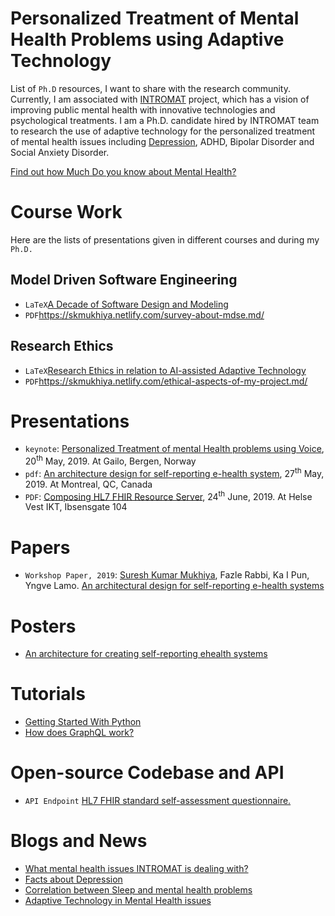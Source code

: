 # Personalized Treatment of Mental Health Problems using Adaptive Technology

List of `Ph.D` resources, I want to share with the research community. Currently, I am associated with [INTROMAT](http://intromat.no/) project, which has a vision of improving public mental health with innovative technologies and psychological treatments. I am a Ph.D. candidate hired by INTROMAT team to research the use of adaptive technology for the personalized treatment of mental health issues including [Depression](https://www.skmukhiya.com.np/category/mental-health/depression/), ADHD, Bipolar Disorder and Social Anxiety Disorder.

[Find out how Much Do you know about Mental Health?](https://skmukhiya.netlify.com/mentalHealthQuiz)

# Course Work

Here are the lists of presentations given in different courses and during my `Ph.D.`

## Model Driven Software Engineering

- `LaTeX`[A Decade of Software Design and Modeling
  ](https://github.com/sureshHARDIYA/phd-resources/tree/master/presentations/MDSE)
- `PDF`https://skmukhiya.netlify.com/survey-about-mdse.md/

## Research Ethics

- `LaTeX`[Research Ethics in relation to AI-assisted Adaptive Technology
  ](https://github.com/sureshHARDIYA/phd-resources/tree/master/presentations/Research%20Ethics)
- `PDF`https://skmukhiya.netlify.com/ethical-aspects-of-my-project.md/

# Presentations

- `keynote`: [Personalized Treatment of mental Health problems using Voice](https://github.com/sureshHARDIYA/phd-resources/tree/master/presentations/GailoProposal), 20<sup>th</sup> May, 2019. At Gailo, Bergen, Norway
- `pdf`: [An architecture design for self-reporting e-health system](https://github.com/sureshHARDIYA/phd-resources/tree/master/presentations/SEH), 27<sup>th</sup> May, 2019. At Montreal, QC, Canada
- `PDF`: [Composing HL7 FHIR Resource Server](https://github.com/sureshHARDIYA/phd-resources/tree/master/presentations/HelseVestIKT), 24<sup>th</sup> June, 2019. At Helse Vest IKT, Ibsensgate 104

# Papers

- `Workshop Paper, 2019`: [Suresh Kumar Mukhiya](https://github.com/sureshHARDIYA), Fazle Rabbi, Ka I Pun, Yngve Lamo. [An architectural design for self-reporting e-health systems](https://www.researchgate.net/publication/331813302_An_architectural_design_for_self-reporting_e-health_systems)

# Posters

- [An architecture for creating self-reporting ehealth systems](https://github.com/sureshHARDIYA/phd-resources/tree/master/Posters/Workshop%20at%20HVl)

# Tutorials

- [Getting Started With Python](https://medium.com/@dr_code_skm/getting-started-with-machine-learning-with-python-part-1-83450a4a6b48)
- [How does GraphQL work?](https://skmukhiya.netlify.com/how-does-graphql-work/)

# Open-source Codebase and API

- `API Endpoint` [HL7 FHIR standard self-assessment questionnaire.](https://mhof.ml/)

# Blogs and News

- [What mental health issues INTROMAT is dealing with?](https://www.skmukhiya.com.np/what-are-the-mental-health-conditions-we-are-referring-here/)
- [Facts about Depression](https://www.skmukhiya.com.np/depression/)
- [Correlation between Sleep and mental health problems](https://www.skmukhiya.com.np/correlation-between-sleep-and-mental-health-problems/)
- [Adaptive Technology in Mental Health issues](https://www.skmukhiya.com.np/adaptive-technology-in-mental-health/)
